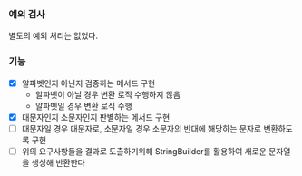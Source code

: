 ### 예외 검사

별도의 예외 처리는 없었다.

### 기능

- [x] 알파벳인지 아닌지 검증하는 메서드 구현
  - 알파벳이 아닐 경우 변환 로직 수행하지 않음
  - 알파벳일 경우 변환 로직 수행
- [x] 대문자인지 소문자인지 판별하는 메서드 구현
- [ ] 대문자일 경우 대문자로, 소문자일 경우 소문자의 반대에 해당하는 문자로 변환하도록 구현
- [ ] 위의 요구사항들을 결과로 도출하기위해 StringBuilder를 활용하여 새로운 문자열을 생성해 반환한다
